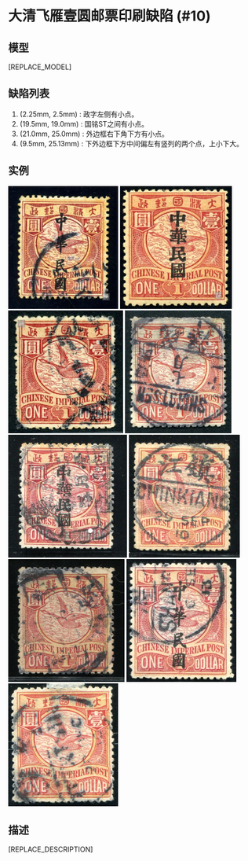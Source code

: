 # 大清飞雁壹圆邮票印刷缺陷 (#10)

## 模型
[REPLACE_MODEL]

## 缺陷列表
1. (2.25mm, 2.5mm) :  政字左侧有小点。
1. (19.5mm, 19.0mm) :  国铭ST之间有小点。
1. (21.0mm, 25.0mm) :  外边框右下角下方有小点。
1. (9.5mm, 25.13mm) :  下外边框下方中间偏左有竖列的两个点，上小下大。


## 实例
<img src="2011-09-02_00048213042A.jpg" height=250/> <img src="2011-12-20_00052797072A.jpg" height=250/> <img src="2012-03-05_00055218005A.jpg" height=250/> <img src="2012-06-05_00057122074A.jpg" height=250/> <img src="2012-11-29_00074548031A.jpg" height=250/> <img src="2014-07-14_00148907013A.jpg" height=250/> <img src="2014-11-06_00160899005A.jpg" height=250/> <img src="2015-03-22_00172210049A.jpg" height=250/> <img src="2015-11-26_00193161002A.jpg" height=250/> 


## 描述
[REPLACE_DESCRIPTION]
